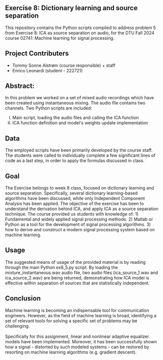 ## Exercise 8: Dictionary learning and source separation
This repository contains the Python scripts compiled to address problem 5 from Exercise 8: ICA as source separation on audio, for the DTU Fall 2024 course 02741: Machine learning for signal processing.

## Project Contributers
<ul>
  <li>Tommy Sonne Alstrøm (course responsible) + staff</li>
  <li>Enrico Leonardi (student - 222721)</li>
</ul>

## Abstract:
In this problem we worked on a set of mixed audio recordings which have been created using instantaneous mixing. The audio file contains two channels. Two Python scripts are included:
<ol type="I">
  <li>Main script, loading the audio files and calling the ICA function</li>
  <li>ICA function definition and model's weights update implementation</li>
</ol>

## Data
The employed scripts have been primarily developed by the course staff. The students were called to individually complete a few significant lines of code as a last step, in order to apply the formulas discussed in class.

## Goal
The Exercise belongs to week 8 class, focused on dictionary learning and source separation. Specifically, several dictionary learning-based algorithms have been discussed, while only Independent Component Analysis has been applied. The objective of the exercise has been to understand the derivation behind ICA, and apply ICA as a source separation technique. The course provided us students with knowledge of: 1) Fundamental and widely applied signal processing methods. 2) Matlab or Python as a tool for the development of signal processing algorithms. 3) how to derive and construct a modern signal processing system based on machine learning.

## Usage
The suggested means of usage of the provided material is by reading through the main Python ex8_5.py script. By loading the mixture_instantaneous.wav audio file, two audio files (ica_source_1.wav and ica_source_2.wav) are being returned, demonstrating how ICA model is effective within separation of sources that are statistically independent.

## Conclusion
Machine learning is becoming an indispensable tool for communication engineers. However, as the field of machine learning is broad, identifying a set of relevant tools for solving a specific set of problems may be challenging. <br/><br/> Specifically for this assignment, linear and nonlinear adaptive equalizer models have been implemented. Moreover, it has been successfully shown how a signal - distorted by such modeled systems - can be restored by resorting on machine learning algorithms (e.g. gradient descent).

